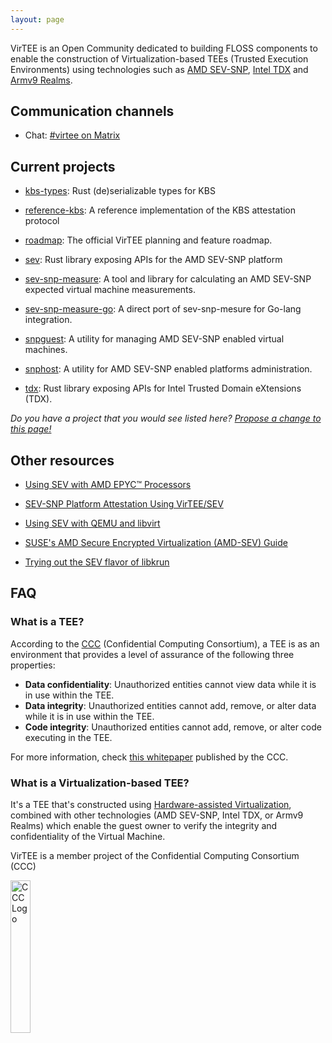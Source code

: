 ```yaml
---
layout: page
---
```


VirTEE is an Open Community dedicated to building FLOSS components to enable the construction of Virtualization-based TEEs (Trusted Execution Environments) using technologies such as [AMD SEV-SNP](https://www.amd.com/system/files/TechDocs/SEV-SNP-strengthening-vm-isolation-with-integrity-protection-and-more.pdf), [Intel TDX](https://software.intel.com/content/www/us/en/develop/articles/intel-trust-domain-extensions.html) and [Armv9 Realms](https://www.arm.com/why-arm/architecture/security-features/arm-confidential-compute-architecture).

## Communication channels

- Chat: [#virtee on Matrix](https://matrix.to/#/#virtee:matrix.org)

## Current projects

- [kbs-types](https://github.com/virtee/kbs-types): Rust (de)serializable types for KBS

- [reference-kbs](https://github.com/virtee/reference-kbs): A reference implementation of the KBS attestation protocol

- [roadmap](https://github.com/virtee/roadmap): The official VirTEE planning and feature roadmap.

- [sev](https://github.com/virtee/sev): Rust library exposing APIs for the AMD SEV-SNP platform

- [sev-snp-measure](https://github.com/virtee/sev-snp-measure): A tool and library for calculating an AMD SEV-SNP expected virtual machine measurements.

- [sev-snp-measure-go](https://github.com/virtee/sev-snp-measure-go): A direct port of sev-snp-mesure for Go-lang integration.

- [snpguest](https://github.com/virtee/snpguest): A utility for managing AMD SEV-SNP enabled virtual machines.

- [snphost](https://github.com/virtee/snphost): A utility for AMD SEV-SNP enabled platforms administration.

- [tdx](https://github.com/virtee/tdx): Rust library exposing APIs for Intel Trusted Domain eXtensions (TDX).

*Do you have a project that you would see listed here? [Propose a change to this page!](https://github.com/virtee/virtee.github.io/blob/gh-pages/index.md)*

## Other resources

- [Using SEV with AMD EPYC™ Processors](https://www.amd.com/content/dam/amd/en/documents/epyc-technical-docs/tuning-guides/58207-using-sev-with-amd-epyc-processors.pdf)

- [SEV-SNP Platform Attestation Using VirTEE/SEV](https://www.amd.com/content/dam/amd/en/documents/developer/58217-epyc-9004-ug-platform-attestation-using-virtee-snp.pdf)

- [Using SEV with QEMU and libvirt](https://libvirt.org/kbase/launch_security_sev.html)

- [SUSE's AMD Secure Encrypted Virtualization (AMD-SEV) Guide](https://documentation.suse.com/sles/15-SP6/pdf/art-amd-sev_color_en.pdf)

- [Trying out the SEV flavor of libkrun](https://github.com/containers/libkrun/wiki/Trying-out-the-SEV-flavor-of-libkrun)

## FAQ

### What is a TEE?

According to the [CCC](https://confidentialcomputing.io/) (Confidential Computing Consortium), a TEE is as an environment that provides a level of assurance of the following three properties:

- **Data confidentiality**: Unauthorized entities cannot view data while it is in use within the TEE.
- **Data integrity**: Unauthorized entities cannot add, remove, or alter data while it is in use within the TEE.
- **Code integrity**: Unauthorized entities cannot add, remove, or alter code executing in the TEE.

For more information, check [this whitepaper](https://confidentialcomputing.io/wp-content/uploads/sites/10/2023/03/CCC_outreach_whitepaper_updated_November_2022.pdf) published by the CCC.

### What is a Virtualization-based TEE?

It's a TEE that's constructed using [Hardware-assisted Virtualization](https://en.wikipedia.org/wiki/Hardware-assisted_virtualization), combined with other technologies (AMD SEV-SNP, Intel TDX, or Armv9 Realms) which enable the guest owner to verify the integrity and confidentiality of the Virtual Machine.


VirTEE is a member project of the Confidential Computing Consortium (CCC)

<a href="https://confidentialcomputing.io">
<img src="https://raw.githubusercontent.com/confidential-computing/artwork/main/ccc/confidential_computing_consortium-logo-horizontal-color.svg" width="25%" height="25%" alt="CCC Logo"/></a>
